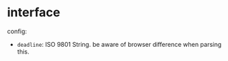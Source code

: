 # interface

config:

 - `deadline`: ISO 9801 String. be aware of browser difference when parsing this.
